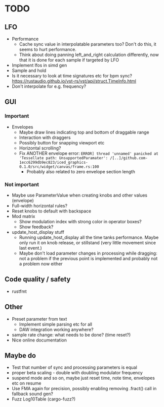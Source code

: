 # TODO

## LFO

* Performance
  * Cache sync value in interpolatable parameters too? Don't do this, it seems
    to hurt performance.
  * Think about doing panning left_and_right calculation differently, now that
    it is done for each sample if targeted by LFO
* Implement lfos in simd gen
* Sample and hold
* Is it necessary to look at time signatures etc for bpm sync?
  https://rustaudio.github.io/vst-rs/vst/api/struct.TimeInfo.html
* Don't interpolate for e.g. frequency?

## GUI

### Important

* Envelopes
  * Maybe draw lines indicating top and bottom of draggable range
  * Interaction with draggers
  * Possibly button for snapping viewport etc
  * Horizontal scrolling?
  * Fix ANOTHER envelope error:
    `ERROR] thread 'unnamed' panicked at 'Tessellate path: UnsupportedParamater': /[..]/github.com-1ecc6299db9ec823/iced_graphics-0.1.0/src/widget/canvas/frame.rs:100`
    * Probably also related to zero envelope section length

### Not important

* Maybe use ParameterValue when creating knobs and other values (envelope)
* Full-width horizontal rules?
* Reset knobs to default with backspace
* Mod matrix
  * Show modulation index with strong color in operator boxes?
  * Show feedback?
* update_host_display stuff
  * Running update_host_display all the time tanks performance. Maybe only run
    it on knob release, or stillstand (very little movement since last event.)
  * Maybe don't load parameter changes in processing while dragging: not a
    problem if the previous point is implemented and probably not a problem
    now either

## Code quality / safety

* rustfmt

## Other

* Preset parameter from text
  * Implement simple parsing etc for all
  * DAW integration working anywhere?
* sample rate change: what needs to be done? (time reset?)
* Nice online documentation

## Maybe do

* Test that number of sync and processing parameters is equal
* proper beta scaling - double with doubling modulator frequency
* suspend mode and so on, maybe just reset time, note time, envelopes etc on resume
* Use FMA again for precision, possibly enabling removing .fract() call
  in fallback sound gen?
* Fuzz Log10Table (cargo-fuzz?)
